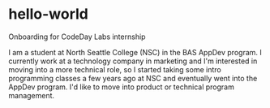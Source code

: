 # hello-world
Onboarding for CodeDay Labs internship

I am a student at North Seattle College (NSC) in the BAS AppDev program. I currently work at a technology company in marketing and I'm interested in moving into a more technical role, so I started taking some intro programming classes a few years ago at NSC and eventually went into the AppDev program. I'd like to move into product or technical program management.
